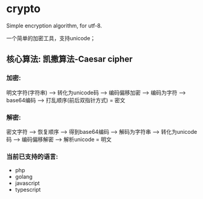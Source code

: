 # crypto

Simple encryption algorithm, for utf-8.

一个简单的加密工具，支持unicode；

## 核心算法: 凯撒算法-Caesar cipher

### 加密:

明文字符(字符串) -->  转化为unicode码 --> 编码偏移加密 --> 编码为字符 --> base64编码 --> 打乱顺序(前后双指针方式) = 密文

### 解密:

密文字符 --> 恢复顺序 --> 得到base64编码 --> 解码为字符串 --> 转化为unicode码 --> 编码偏移解密 --> 解析unicode  = 明文

### 当前已支持的语言:

+ php
+ golang
+ javascript
+ typescript
